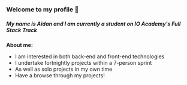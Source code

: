 ### Welcome to my profile 👋

##### My name is Aidan and I am currently a student on IO Academy's Full Stack Track

**About me:**

- I am interested in both back-end and front-end technologies
- I undertake fortnightly projects within a 7-person sprint
- As well as solo projects in my own time
- Have a browse through my projects!
